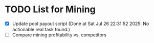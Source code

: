 # TODO List for Mining

- [x] Update pool payout script  (Done at Sat Jul 26 22:31:52 2025: No actionable real task found.)
- [ ] Compare mining profitability vs. competitors